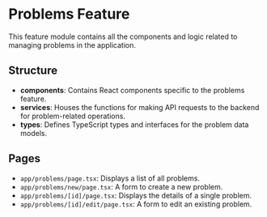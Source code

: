 # Problems Feature

This feature module contains all the components and logic related to managing problems in the application.

## Structure

-   **components**: Contains React components specific to the problems feature.
-   **services**: Houses the functions for making API requests to the backend for problem-related operations.
-   **types**: Defines TypeScript types and interfaces for the problem data models.

## Pages

-   `app/problems/page.tsx`: Displays a list of all problems.
-   `app/problems/new/page.tsx`: A form to create a new problem.
-   `app/problems/[id]/page.tsx`: Displays the details of a single problem.
-   `app/problems/[id]/edit/page.tsx`: A form to edit an existing problem.